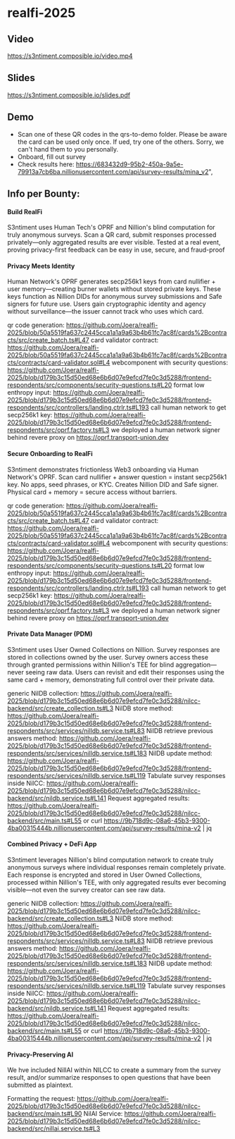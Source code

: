 # realfi-2025

## Video

https://s3ntiment.composible.io/video.mp4

## Slides

https://s3ntiment.composible.io/slides.pdf

## Demo

* Scan one of these QR codes in the qrs-to-demo folder. Please be aware the card can be used only once. If ued, try one of the others. Sorry, we can't hand them to you personally. 
* Onboard, fill out survey
* Check results here: https://683432d9-95b2-450a-9a5e-79913a7cb6ba.nillionusercontent.com/api/survey-results/mina_v2",

## Info per Bounty: 

#### Build RealFi
S3ntiment uses Human Tech's OPRF and Nillion's blind computation for truly anonymous surveys. Scan a QR card, submit responses processed privately—only aggregated results are ever visible. Tested at a real event, proving privacy-first feedback can be easy in use, secure, and fraud-proof

#### Privacy Meets Identity
Human Network's OPRF generates secp256k1 keys from card nullifier + user memory—creating burner wallets without stored private keys. These keys function as Nillion DIDs for anonymous survey submissions and Safe signers for future use. Users gain cryptographic identity and agency without surveillance—the issuer cannot track who uses which card. 

qr code generation: https://github.com/Joera/realfi-2025/blob/50a5519fa637c2445cca1a1a9a63b4b61fc7ac8f/cards%2Bcontracts/src/create_batch.ts#L47
card validator contract: https://github.com/Joera/realfi-2025/blob/50a5519fa637c2445cca1a1a9a63b4b61fc7ac8f/cards%2Bcontracts/contracts/card-validator.sol#L4
webcomponent with security questions: https://github.com/Joera/realfi-2025/blob/d179b3c15d50ed68e6b6d07e9efcd7fe0c3d5288/frontend-respondents/src/components/security-questions.ts#L20
format low enthropy input: https://github.com/Joera/realfi-2025/blob/d179b3c15d50ed68e6b6d07e9efcd7fe0c3d5288/frontend-respondents/src/controllers/landing.ctrlr.ts#L193
call human network to get secp256k1 key: https://github.com/Joera/realfi-2025/blob/d179b3c15d50ed68e6b6d07e9efcd7fe0c3d5288/frontend-respondents/src/oprf.factory.ts#L3
we deployed a human network signer behind revere proxy on https://oprf.transport-union.dev

#### Secure Onboarding to RealFi
S3ntiment demonstrates frictionless Web3 onboarding via Human Network's OPRF. Scan card nullifier + answer question = instant secp256k1 key. No apps, seed phrases, or KYC. Creates Nillion DID and Safe signer. Physical card + memory = secure access without barriers.

qr code generation: https://github.com/Joera/realfi-2025/blob/50a5519fa637c2445cca1a1a9a63b4b61fc7ac8f/cards%2Bcontracts/src/create_batch.ts#L47
card validator contract: https://github.com/Joera/realfi-2025/blob/50a5519fa637c2445cca1a1a9a63b4b61fc7ac8f/cards%2Bcontracts/contracts/card-validator.sol#L4
webcomponent with security questions: https://github.com/Joera/realfi-2025/blob/d179b3c15d50ed68e6b6d07e9efcd7fe0c3d5288/frontend-respondents/src/components/security-questions.ts#L20
format low enthropy input: https://github.com/Joera/realfi-2025/blob/d179b3c15d50ed68e6b6d07e9efcd7fe0c3d5288/frontend-respondents/src/controllers/landing.ctrlr.ts#L193
call human network to get secp256k1 key: https://github.com/Joera/realfi-2025/blob/d179b3c15d50ed68e6b6d07e9efcd7fe0c3d5288/frontend-respondents/src/oprf.factory.ts#L3
we deployed a human network signer behind revere proxy on https://oprf.transport-union.dev

#### Private Data Manager (PDM)
S3ntiment uses User Owned Collections on Nillion. Survey responses are stored in collections owned by the user. Survey owners access these through granted permissions within Nillion's TEE for blind aggregation—never seeing raw data. Users can revisit and edit their responses using the same card + memory, demonstrating full control over their private data.

generic NilDB collection: https://github.com/Joera/realfi-2025/blob/d179b3c15d50ed68e6b6d07e9efcd7fe0c3d5288/nilcc-backend/src/create_collection.ts#L3
NilDB store method: https://github.com/Joera/realfi-2025/blob/d179b3c15d50ed68e6b6d07e9efcd7fe0c3d5288/frontend-respondents/src/services/nilldb.service.ts#L83
NilDB retrieve previous answers method: https://github.com/Joera/realfi-2025/blob/d179b3c15d50ed68e6b6d07e9efcd7fe0c3d5288/frontend-respondents/src/services/nilldb.service.ts#L183
NilDB update method: https://github.com/Joera/realfi-2025/blob/d179b3c15d50ed68e6b6d07e9efcd7fe0c3d5288/frontend-respondents/src/services/nilldb.service.ts#L119
Tabulate survey responses inside NilCC: https://github.com/Joera/realfi-2025/blob/d179b3c15d50ed68e6b6d07e9efcd7fe0c3d5288/nilcc-backend/src/nildb.service.ts#L141
Request aggregated results: https://github.com/Joera/realfi-2025/blob/d179b3c15d50ed68e6b6d07e9efcd7fe0c3d5288/nilcc-backend/src/main.ts#L55
or curl https://9b718d9c-08a6-45b3-9300-4ba00315444b.nillionusercontent.com/api/survey-results/mina-v2 | jq


#### Combined Privacy + DeFi App
S3ntiment leverages Nillion's blind computation network to create truly anonymous surveys where individual responses remain completely private. Each response is encrypted and stored in User Owned Collections, processed within Nillion's TEE, with only aggregated results ever becoming visible—not even the survey creator can see raw data.

generic NilDB collection: https://github.com/Joera/realfi-2025/blob/d179b3c15d50ed68e6b6d07e9efcd7fe0c3d5288/nilcc-backend/src/create_collection.ts#L3
NilDB store method: https://github.com/Joera/realfi-2025/blob/d179b3c15d50ed68e6b6d07e9efcd7fe0c3d5288/frontend-respondents/src/services/nilldb.service.ts#L83
NilDB retrieve previous answers method: https://github.com/Joera/realfi-2025/blob/d179b3c15d50ed68e6b6d07e9efcd7fe0c3d5288/frontend-respondents/src/services/nilldb.service.ts#L183
NilDB update method: https://github.com/Joera/realfi-2025/blob/d179b3c15d50ed68e6b6d07e9efcd7fe0c3d5288/frontend-respondents/src/services/nilldb.service.ts#L119
Tabulate survey responses inside NilCC: https://github.com/Joera/realfi-2025/blob/d179b3c15d50ed68e6b6d07e9efcd7fe0c3d5288/nilcc-backend/src/nildb.service.ts#L141
Request aggregated results: https://github.com/Joera/realfi-2025/blob/d179b3c15d50ed68e6b6d07e9efcd7fe0c3d5288/nilcc-backend/src/main.ts#L55
or curl https://9b718d9c-08a6-45b3-9300-4ba00315444b.nillionusercontent.com/api/survey-results/mina-v2 | jq

#### Privacy-Preserving AI
We hve included NillAI within NILCC to create a summary from the survey result, and/or summarize responses to open questions that have been submitted as plaintext. 

Formatting the request: https://github.com/Joera/realfi-2025/blob/d179b3c15d50ed68e6b6d07e9efcd7fe0c3d5288/nilcc-backend/src/main.ts#L90
NilAI Service: https://github.com/Joera/realfi-2025/blob/d179b3c15d50ed68e6b6d07e9efcd7fe0c3d5288/nilcc-backend/src/nillai.service.ts#L3


